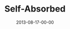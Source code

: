 ---
layout: message
category: message
series: "God Is ____"
title: "Self-Absorbed"
date: 2013-08-17-00-00
message_id: 807
audio: "http://s3.amazonaws.com/crossroads-media/messages/audio/god_is_06.mp3"
audio-duration: "42:36"
program: "http://s3.amazonaws.com/crossroads-media/documents/08_17-18_13Program_LO.pdf"
description: "Brian Tome talks about how God is self-absorbed."
video: "http://s3.amazonaws.com/crossroads-media/messages/video/god_is_06.mp4"
video-duration: "42:42"
yt-embed-url: "//www.youtube.com/embed/3N7mnNvKsjU"
video-image: "http://s3.amazonaws.com/crossroads-media/images/god-is-06-still.jpg"
tag: 
 - crossroads-church
 - god-is
 - brian-tome
 - program
explicit: false
---